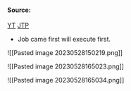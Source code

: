 #### Source:
[YT](https://www.youtube.com/watch?v=p48PdudrrgU&list=PLXj4XH7LcRfDrdQuJTHIPmKMpa7eYVaPm&index=91)
[JTP](https://www.javatpoint.com/os-fcfs-scheduling-algorithm)


* Job came first will execute first.


![[Pasted image 20230528150219.png]]

![[Pasted image 20230528165023.png]]

![[Pasted image 20230528165034.png]]
